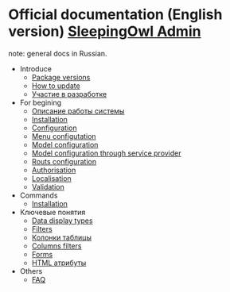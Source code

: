 # Official documentation (English version) [SleepingOwl Admin](https://github.com/LaravelRUS/SleepingOwlAdmin)
note: general docs in Russian.

- Introduce  
  - [Package versions](releases.md)
  - [How to update](upgrade.md)
  - [Участие в разработке](contributions.md)
- For begining
  - [Описание работы системы](global-en.md)
  - [Installation](installation.md)
  - [Configuration](configuration.md)
  - [Menu configutation](menu_configuration.md)
  - [Model configuration](model_configuration.md)
  - [Model configuration through service provider](model_configuration_section.md)
  - [Routs configuration](routes_configuration.md)
  - [Authorisation](authentication.md)
  - [Localisation](localization.md)
  - [Validation](validation.md)
- Commands
	- [Installation](command_install.md)
- Ключевые понятия
	- [Data display types](displays.md)
	- [Filters](filters.md)
	- [Колонки таблицы](columns.md)
	- [Columns filters](columnfilters.md)
	- [Forms](form.md)
	- [HTML атрибуты](html_attributes.md)
- Others
  - [FAQ](faq.md)

